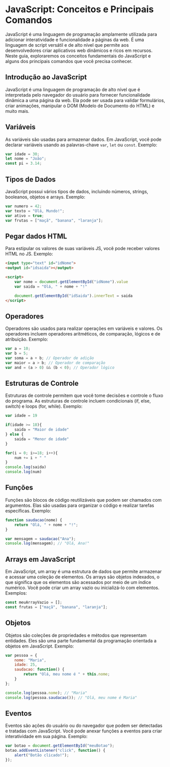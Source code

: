 # JavaScript: Conceitos e Principais Comandos

JavaScript é uma linguagem de programação amplamente utilizada para adicionar interatividade e funcionalidade a páginas da web. É uma linguagem de script versátil e de alto nível que permite aos desenvolvedores criar aplicativos web dinâmicos e ricos em recursos. Neste guia, exploraremos os conceitos fundamentais do JavaScript e alguns dos principais comandos que você precisa conhecer.

## Introdução ao JavaScript

JavaScript é uma linguagem de programação de alto nível que é interpretada pelo navegador do usuário para fornecer funcionalidade dinâmica a uma página da web. Ela pode ser usada para validar formulários, criar animações, manipular o DOM (Modelo de Documento do HTML) e muito mais.

## Variáveis

As variáveis são usadas para armazenar dados. Em JavaScript, você pode declarar variáveis usando as palavras-chave `var`, `let` ou `const`. Exemplo:

```javascript
var idade = 30;
let nome = "João";
const pi = 3.14;
```

## Tipos de Dados
JavaScript possui vários tipos de dados, incluindo números, strings, booleanos, objetos e arrays. Exemplo:

```javascript
var numero = 42;
var texto = "Olá, Mundo!";
var ativo = true;
var frutas = ["maçã", "banana", "laranja"];
```

## Pegar dados HTML
Para estipular os valores de suas variáveis JS, você pode receber valores HTML no JS. Exemplo:

```html
<input type="text" id="idNome">
<output id="idsaida"></output>

<script>
    var nome = document.getElementById("idNome").value
    var saida = "Olá, " + nome + "!"

    document.getElementById("idSaida").innerText = saida
</script>
```

## Operadores
Operadores são usados para realizar operações em variáveis e valores. Os operadores incluem operadores aritméticos, de comparação, lógicos e de atribuição. Exemplo:

```javascript
var a = 10;
var b = 5;
var soma = a + b; // Operador de adição
var maior = a > b; // Operador de comparação
var and = (a > 0) && (b < 0); // Operador lógico
```

## Estruturas de Controle
Estruturas de controle permitem que você tome decisões e controle o fluxo do programa. As estruturas de controle incluem condicionais (if, else, switch) e loops (for, while). Exemplo:

```javascript
var idade = 19

if(idade >= 18){
    saida = "Maior de idade"
} else {
    saida = "Menor de idade"
}

for(i = 0; i>=18; i++){
    num += i + " "
}
console.log(saida)
console.log(num)
```

## Funções
Funções são blocos de código reutilizáveis que podem ser chamados com argumentos. Elas são usadas para organizar o código e realizar tarefas específicas. Exemplo:

```javascript
function saudacao(nome) {
    return "Olá, " + nome + "!";
}

var mensagem = saudacao("Ana");
console.log(mensagem); // "Olá, Ana!"
```

## Arrays em JavaScript

Em JavaScript, um array é uma estrutura de dados que permite armazenar e acessar uma coleção de elementos. Os arrays são objetos indexados, o que significa que os elementos são acessados por meio de um índice numérico. Você pode criar um array vazio ou inicializá-lo com elementos. Exemplos:

```javascript
const meuArrayVazio = [];
const frutas = ["maçã", "banana", "laranja"];
```

## Objetos
Objetos são coleções de propriedades e métodos que representam entidades. Eles são uma parte fundamental da programação orientada a objetos em JavaScript. Exemplo:

```javascript
var pessoa = {
    nome: "Maria",
    idade: 25,
    saudacao: function() {
        return "Olá, meu nome é " + this.nome;
    }
};

console.log(pessoa.nome); // "Maria"
console.log(pessoa.saudacao()); // "Olá, meu nome é Maria"
```

## Eventos
Eventos são ações do usuário ou do navegador que podem ser detectadas e tratadas com JavaScript. Você pode anexar funções a eventos para criar interatividade em sua página. Exemplo:

```javascript
var botao = document.getElementById("meuBotao");
botao.addEventListener("click", function() {
    alert("Botão clicado!");
});
```